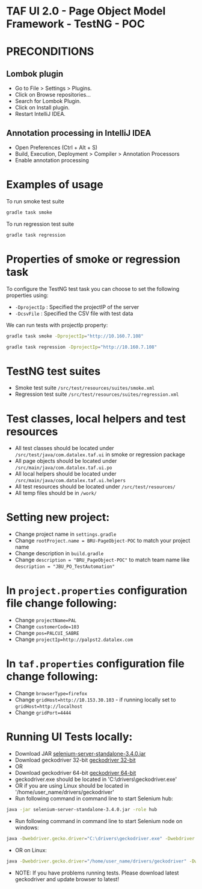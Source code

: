 # TAF UI 2.0 - Page Object Model Framework - TestNG - POC

# PRECONDITIONS
## Lombok plugin
* Go to File > Settings > Plugins.
* Click on Browse repositories...
* Search for Lombok Plugin.
* Click on Install plugin.
* Restart IntelliJ IDEA.
## Annotation processing in IntelliJ IDEA
* Open Preferences (Ctrl + Alt + S)
* Build, Execution, Deployment > Compiler > Annotation Processors
* Enable annotation processing

# Examples of usage
To run smoke test suite
```bash
gradle task smoke
```

To run regression test suite
```bash
gradle task regression
```

# Properties of smoke or regression task
To configure the TestNG test task you can choose to set the following properties using:

* `-DprojectIp` : Specified the projectIP of the server
* `-DcsvFile` : Specified the CSV file with test data

We can run tests with projectIp property:
```bash
gradle task smoke -DprojectIp="http://10.160.7.108"
```
```bash
gradle task regression -DprojectIp="http://10.160.7.108"
```

# TestNG test suites
* Smoke test suite `/src/test/resources/suites/smoke.xml`
* Regression test suite `/src/test/resources/suites/regression.xml`

# Test classes, local helpers and test resources
* All test classes should be located under `/src/test/java/com.datalex.taf.ui` in smoke or regression package
* All page objects should be located under `/src/main/java/com.datalex.taf.ui.po`
* All local helpers should be located under `/src/main/java/com.datalex.taf.ui.helpers`
* All test resources should be located under `/src/test/resources/`
* All temp files should be in `/work/`

# Setting new project:
* Change project name in `settings.gradle`
* Change `rootProject.name = BRU-PageObject-POC` to match your project name
* Change description in `build.gradle`
* Change `description = "BRU_PageObject-POC"` to match team name like `description = "JBU_PO_TestAutomation"`

# In `project.properties` configuration file change following:
* Change `projectName=PAL`
* Change `customerCode=103`
* Change `pos=PALCUI_SABRE`
* Change `projectIp=http://palpst2.datalex.com`

# In `taf.properties` configuration file change following:
* Change `browserType=firefox`
* Change `gridHost=http://10.153.30.103` - if running locally set to `gridHost=http://localhost`
* Change `gridPort=4444`

# Running UI Tests locally:
* Download JAR [selenium-server-standalone-3.4.0.jar](http://selenium-release.storage.googleapis.com/3.4/selenium-server-standalone-3.4.0.jar)
* Download geckodriver 32-bit [geckodriver 32-bit](https://github.com/mozilla/geckodriver/releases/download/v0.16.1/geckodriver-v0.16.1-win32.zip)
* OR
* Download geckodriver 64-bit [geckodriver 64-bit](https://github.com/mozilla/geckodriver/releases/download/v0.16.1/geckodriver-v0.16.1-win64.zip)
* geckodriver.exe should be located in 'C:\drivers\geckodriver.exe'
* OR if you are using Linux should be located in '/home/user_name/drivers/geckodriver'
* Run following command in command line to start Selenium hub:
```bash
java -jar selenium-server-standalone-3.4.0.jar -role hub
```
* Run following command in command line to start Selenium node on windows:
```bash
java -Dwebdriver.gecko.driver="C:\drivers\geckodriver.exe" -Dwebdriver.firefox.marionette=true -jar selenium-server-standalone-3.4.0.jar -role webdriver
```
* OR on Linux:
```bash
java -Dwebdriver.gecko.driver="/home/user_name/drivers/geckodriver" -Dwebdriver.firefox.marionette=true -jar selenium-server-standalone-3.4.0.jar -role webdriver
```
* NOTE: If you have problems running tests. Please download latest geckodriver and update browser to latest!
